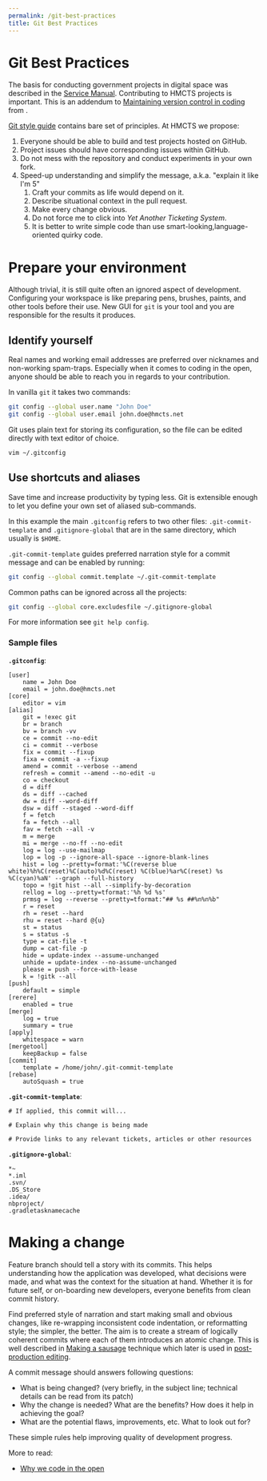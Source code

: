 ```yaml
---
permalink: /git-best-practices
title: Git Best Practices
---
```

# Git Best Practices
The basis for conducting government projects in digital space was described in the [Service Manual](https://www.gov.uk/service-manual). Contributing to HMCTS projects is important. This is an addendum to [Maintaining version control in coding](https://www.gov.uk/service-manual/technology/maintaining-version-control-in-coding) from .

[Git style guide](https://github.com/alphagov/styleguides/blob/master/git.md) contains bare set of principles. At HMCTS we propose:

 1. Everyone should be able to build and test projects hosted on GitHub.
 1. Project issues should have corresponding issues within GitHub.
 1. Do not mess with the repository and conduct experiments in your own fork.
 1. Speed-up understanding and simplify the message, a.k.a. "explain it like I'm 5"
    1. Craft your commits as life would depend on it.
    1. Describe situational context in the pull request.
    1. Make every change obvious.
    1. Do not force me to click into _Yet Another Ticketing System_.
    1. It is better to write simple code than use smart-looking,language-oriented quirky code.


# Prepare your environment

Although trivial, it is still quite often an ignored aspect of development. Configuring your workspace is like preparing pens, brushes, paints, and other tools before their use. New GUI for `git` is your tool and you are responsible for the results it produces.


## Identify yourself

Real names and working email addresses are preferred over nicknames and non-working spam-traps.
Especially when it comes to coding in the open, anyone should be able to reach you in regards
to your contribution.

In vanilla `git` it takes two commands:

```bash
git config --global user.name "John Doe"
git config --global user.email john.doe@hmcts.net
```

Git uses plain text for storing its configuration, so the file can be edited directly with text
editor of choice.

```bash
vim ~/.gitconfig
```


## Use shortcuts and aliases

Save time and increase productivity by typing less. Git is extensible enough to let you define your own set of aliased sub-commands.

In this example the main `.gitconfig` refers to two other files: `.git-commit-template` and `.gitignore-global` that are in the same directory, which usually is `$HOME`.

`.git-commit-template` guides preferred narration style for a commit message and can be enabled by running:

```bash
git config --global commit.template ~/.git-commit-template
```

Common paths can be ignored across all the projects:

```bash
git config --global core.excludesfile ~/.gitignore-global
```

For more information see `git help config`.


### Sample files

**`.gitconfig`**:
```text
[user]
	name = John Doe
	email = john.doe@hmcts.net
[core]
	editor = vim
[alias]
	git = !exec git
	br = branch
	bv = branch -vv
	ce = commit --no-edit
	ci = commit --verbose
	fix = commit --fixup
	fixa = commit -a --fixup
	amend = commit --verbose --amend
	refresh = commit --amend --no-edit -u
	co = checkout
	d = diff
	ds = diff --cached
	dw = diff --word-diff
	dsw = diff --staged --word-diff
	f = fetch
	fa = fetch --all
	fav = fetch --all -v
	m = merge
	mi = merge --no-ff --no-edit
	log = log --use-mailmap
	lop = log -p --ignore-all-space --ignore-blank-lines
	hist = log --pretty=format:'%C(reverse blue white)%h%C(reset)%C(auto)%d%C(reset) %C(blue)%ar%C(reset) %s %C(cyan)%aN' --graph --full-history
	topo = !git hist --all --simplify-by-decoration
	rellog = log --pretty=tformat:'%h %d %s'
	prmsg = log --reverse --pretty=tformat:"## %s ##%n%n%b"
	r = reset
	rh = reset --hard
	rhu = reset --hard @{u}
	st = status
	s = status -s
	type = cat-file -t
	dump = cat-file -p
	hide = update-index --assume-unchanged
	unhide = update-index --no-assume-unchanged
	please = push --force-with-lease
	k = !gitk --all
[push]
	default = simple
[rerere]
	enabled = true
[merge]
	log = true
	summary = true
[apply]
	whitespace = warn
[mergetool]
	keepBackup = false
[commit]
	template = /home/john/.git-commit-template
[rebase]
	autoSquash = true
```

**`.git-commit-template`**:
```text
# If applied, this commit will...

# Explain why this change is being made

# Provide links to any relevant tickets, articles or other resources
```

**`.gitignore-global`**:
```text
*~
*.iml
.svn/
.DS_Store
.idea/
nbproject/
.gradletasknamecache
```


# Making a change

Feature branch should tell a story with its commits. This helps understanding how the application was developed, what decisions were made, and what was the context for the situation at hand. Whether it is for future self, or on-boarding new developers, everyone benefits from clean commit history.

Find preferred style of narration and start making small and obvious changes, like re-wrapping inconsistent code indentation, or reformatting style; the simpler, the better. The aim is to create a stream of logically coherent commits where each of them introduces an atomic change. This is well described in [Making a sausage](,
) technique which later is used in [post-production editing](https://sethrobertson.github.io/GitPostProduction/gpp.html).

A commit message should answers following questions:

- What is being changed? (very briefly, in the subject line; technical details can be read from its
  patch)
- Why the change is needed? What are the benefits? How does it help in achieving the goal?
- What are the potential flaws, improvements, etc. What to look out for?

These simple rules help improving quality of development progress.

More to read:
* [Why we code in the open](https://mojdigital.blog.gov.uk/2017/02/21/why-we-code-in-the-open/)